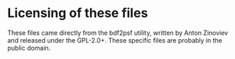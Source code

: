 # Licensing of these files

These files came directly from the bdf2psf utility, written by Anton Zinoviev
and released under the GPL-2.0+. These specific files are probably in the public
domain.
